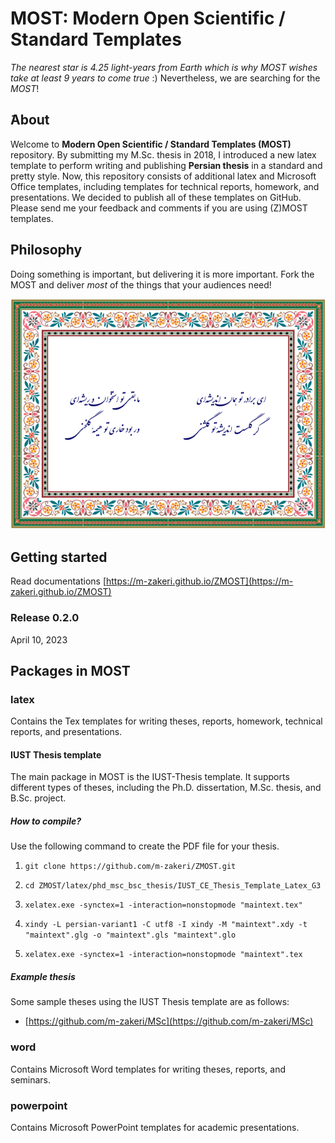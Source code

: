# MOST: Modern Open Scientific / Standard Templates
_The nearest star is 4.25 light-years from Earth which is why MOST wishes take at least 9 years to come true_ :) Nevertheless, we are searching for the *MOST*!


## َAbout
Welcome to __Modern Open Scientific / Standard Templates (MOST)__ repository. By submitting my M.Sc. thesis in 2018, I introduced a new latex template to perform writing and publishing **Persian thesis** in a standard and pretty style. 
Now, this repository consists of additional latex and Microsoft Office templates, including templates for technical reports, homework, and presentations. We decided to publish all of these templates on GitHub. 
Please send me your feedback and comments if you are using (Z)MOST templates.  


## Philosophy
Doing something is important, but delivering it is more important.
Fork the MOST and deliver *most* of the things that your audiences need!

![Andishe](docs/figs/andishe2.png)


## Getting started
Read documentations [https://m-zakeri.github.io/ZMOST](https://m-zakeri.github.io/ZMOST)


### Release 0.2.0
April 10, 2023


## Packages in MOST

### latex
Contains the Tex templates for writing theses, reports, homework, technical reports, and presentations.

#### IUST Thesis template
The main package in MOST is the IUST-Thesis template. It supports different types of theses, including the Ph.D. dissertation, M.Sc. thesis, and B.Sc. project.

##### How to compile?
Use the following command to create the PDF file for your thesis.

1. `git clone https://github.com/m-zakeri/ZMOST.git`

2. `cd ZMOST/latex/phd_msc_bsc_thesis/IUST_CE_Thesis_Template_Latex_G3`

3. `xelatex.exe -synctex=1 -interaction=nonstopmode "maintext.tex"`

4. `xindy -L persian-variant1 -C utf8 -I xindy -M "maintext".xdy -t "maintext".glg -o "maintext".gls "maintext".glo`

5. `xelatex.exe -synctex=1 -interaction=nonstopmode "maintext".tex`



##### Example thesis
Some sample theses using the IUST Thesis template are as follows:

* [https://github.com/m-zakeri/MSc](https://github.com/m-zakeri/MSc)


### word
Contains Microsoft Word templates for writing theses, reports, and seminars.


### powerpoint
Contains Microsoft PowerPoint templates for academic presentations.


